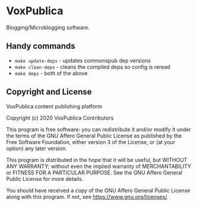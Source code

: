 # VoxPublica

Blogging/Microblogging software.

## Handy commands

* `make update-deps` - updates commonspub dep versions
* `make clean-deps` - cleans the compiled deps so config is reread
* `make deps` - both of the above

## Copyright and License

VoxPublica content publishing platform

Copyright (c) 2020 VoxPublica Contributors

This program is free software: you can redistribute it and/or modify
it under the terms of the GNU Affero General Public License as
published by the Free Software Foundation, either version 3 of the
License, or (at your option) any later version.

This program is distributed in the hope that it will be useful, but
WITHOUT ANY WARRANTY; without even the implied warranty of
MERCHANTABILITY or FITNESS FOR A PARTICULAR PURPOSE.  See the GNU
Affero General Public License for more details.

You should have received a copy of the GNU Affero General Public
License along with this program.  If not, see <https://www.gnu.org/licenses/>.
